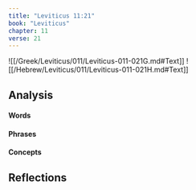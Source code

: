 ```yaml
---
title: "Leviticus 11:21"
book: "Leviticus"
chapter: 11
verse: 21
---
```

![[/Greek/Leviticus/011/Leviticus-011-021G.md#Text]]
![[/Hebrew/Leviticus/011/Leviticus-011-021H.md#Text]]

## Analysis

#### Words

#### Phrases

#### Concepts

## Reflections
